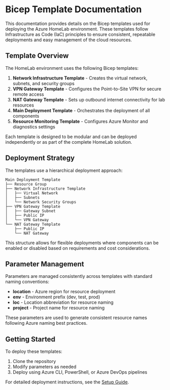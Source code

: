 # Bicep Template Documentation

This documentation provides details on the Bicep templates used for deploying the Azure HomeLab environment. These templates follow Infrastructure as Code (IaC) principles to ensure consistent, repeatable deployments and easy management of the cloud resources.

## Template Overview

The HomeLab environment uses the following Bicep templates:

1. **Network Infrastructure Template** - Creates the virtual network, subnets, and security groups
2. **VPN Gateway Template** - Configures the Point-to-Site VPN for secure remote access
3. **NAT Gateway Template** - Sets up outbound internet connectivity for lab resources
4. **Main Deployment Template** - Orchestrates the deployment of all components
5. **Resource Monitoring Template** - Configures Azure Monitor and diagnostics settings

Each template is designed to be modular and can be deployed independently or as part of the complete HomeLab solution.

## Deployment Strategy

The templates use a hierarchical deployment approach:

```
Main Deployment Template
├── Resource Group
├── Network Infrastructure Template
│   ├── Virtual Network
│   ├── Subnets
│   └── Network Security Groups
├── VPN Gateway Template
│   ├── Gateway Subnet
│   ├── Public IP
│   └── VPN Gateway
└── NAT Gateway Template
    ├── Public IP
    └── NAT Gateway
```

This structure allows for flexible deployments where components can be enabled or disabled based on requirements and cost considerations.

## Parameter Management

Parameters are managed consistently across templates with standard naming conventions:

- **location** - Azure region for resource deployment
- **env** - Environment prefix (dev, test, prod)
- **loc** - Location abbreviation for resource naming
- **project** - Project name for resource naming

These parameters are used to generate consistent resource names following Azure naming best practices.

## Getting Started

To deploy these templates:

1. Clone the repository
2. Modify parameters as needed
3. Deploy using Azure CLI, PowerShell, or Azure DevOps pipelines

For detailed deployment instructions, see the [Setup Guide](../SETUP.md).
